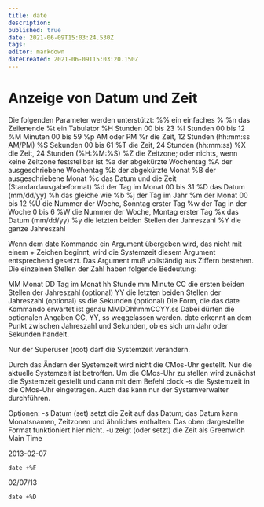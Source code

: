 ```yaml
---
title: date
description: 
published: true
date: 2021-06-09T15:03:24.530Z
tags: 
editor: markdown
dateCreated: 2021-06-09T15:03:20.150Z
---
```


# Anzeige von Datum und Zeit

Die folgenden Parameter werden unterstützt:
%%    ein einfaches %
%n    das Zeilenende
%t    ein Tabulator
%H    Stunden 00 bis 23
%I    Stunden 00 bis 12
%M    Minuten 00 bis 59
%p    AM oder PM
%r    die Zeit, 12 Stunden (hh:mm:ss AM/PM)
%S    Sekunden 00 bis 61
%T    die Zeit, 24 Stunden (hh:mm:ss)
%X    die Zeit, 24 Stunden (%H:%M:%S)
%Z    die Zeitzone; oder nichts, wenn keine Zeitzone feststellbar ist
%a    der abgekürzte Wochentag
%A    der ausgeschriebene Wochentag
%b    der abgekürzte Monat
%B    der ausgeschriebene Monat
%c    das Datum und die Zeit (Standardausgabeformat)
%d    der Tag im Monat 00 bis 31
%D    das Datum (mm/dd/yy)
%h    das gleiche wie %b
%j    der Tag im Jahr
%m    der Monat 00 bis 12
%U    die Nummer der Woche, Sonntag erster Tag
%w    der Tag in der Woche 0 bis 6
%W    die Nummer der Woche, Montag erster Tag
%x    das Datum (mm/dd/yy)
%y    die letzten beiden Stellen der Jahreszahl
%Y    die ganze Jahreszahl

Wenn dem date Kommando ein Argument übergeben wird, das nicht mit einem + Zeichen beginnt, wird die Systemzeit diesem Argument entsprechend gesetzt. Das Argument muß vollständig aus Ziffern bestehen. Die einzelnen Stellen der Zahl haben folgende Bedeutung:

MM    Monat
DD    Tag im Monat
hh    Stunde
mm    Minute
CC    die ersten beiden Stellen der Jahreszahl (optional)
YY    die letzten beiden Stellen der Jahreszahl (optional)
ss    die Sekunden (optional)
Die Form, die das date Kommando erwartet ist genau MMDDhhmmCCYY.ss
Dabei dürfen die optionalen Angaben CC, YY, ss weggelassen werden. date erkennt an dem Punkt zwischen Jahreszahl und Sekunden, ob es sich um Jahr oder Sekunden handelt.

Nur der Superuser (root) darf die Systemzeit verändern.

Durch das Ändern der Systemzeit wird nicht die CMos-Uhr gestellt. Nur die aktuelle Systemzeit ist betroffen. Um die CMos-Uhr zu stellen wird zunächst die Systemzeit gestellt und dann mit dem Befehl clock -s die Systemzeit in die CMos-Uhr eingetragen. Auch das kann nur der Systemverwalter durchführen.

Optionen:
-s Datum
(set) setzt die Zeit auf das Datum; das Datum kann Monatsnamen, Zeitzonen und ähnliches enthalten. 
Das oben dargestellte Format funktioniert hier nicht.
-u
zeigt (oder setzt) die Zeit als Greenwich Main Time

2013-02-07

`date +%F`

02/07/13

`date +%D`